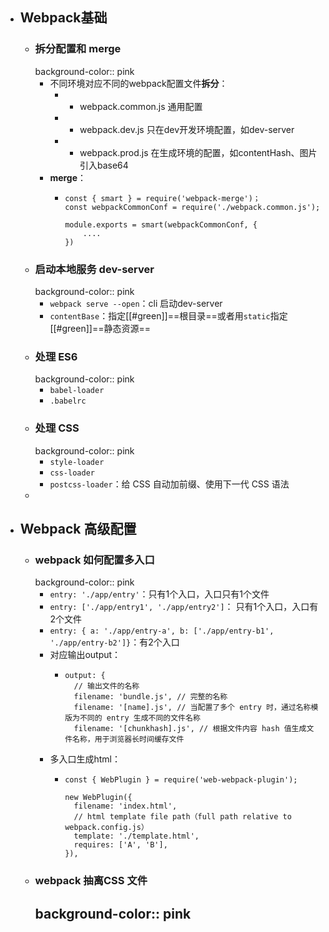- ## Webpack基础
	- ### 拆分配置和 merge
	  background-color:: pink
		- 不同环境对应不同的webpack配置文件**拆分**：
			- - webpack.common.js 通用配置
			- - webpack.dev.js 只在dev开发环境配置，如dev-server
			- - webpack.prod.js 在生成环境的配置，如contentHash、图片引入base64
		- **merge**：
			- ```
			  const { smart } = require('webpack-merge')；
			  const webpackCommonConf = require('./webpack.common.js');
			  
			  module.exports = smart(webpackCommonConf, {
			      ....
			  })
			  ```
	- ### 启动本地服务 dev-server
	  background-color:: pink
		- `webpack serve --open`：cli 启动dev-server
		- `contentBase`：指定[[#green]]==根目录==或者用`static`指定[[#green]]==静态资源==
	- ### 处理 ES6
	  background-color:: pink
		- `babel-loader`
		- `.babelrc`
	- ### 处理 CSS
	  background-color:: pink
		- `style-loader`
		- `css-loader`
		- `postcss-loader`：给 CSS 自动加前缀、使用下一代 CSS 语法
	-
- ## Webpack 高级配置
	- ### webpack 如何配置多入口
	  background-color:: pink
		- `entry: './app/entry'`：只有1个入口，入口只有1个文件
		- `entry: ['./app/entry1', './app/entry2']`： 只有1个入口，入口有2个文件
		- `entry: { a: './app/entry-a', b: ['./app/entry-b1', './app/entry-b2']}`：有2个入口
		- 对应输出output：
			- ```
			  output: {
			    // 输出文件的名称
			    filename: 'bundle.js', // 完整的名称
			    filename: '[name].js', // 当配置了多个 entry 时，通过名称模版为不同的 entry 生成不同的文件名称
			    filename: '[chunkhash].js', // 根据文件内容 hash 值生成文件名称，用于浏览器长时间缓存文件
			  ```
		- 多入口生成html：
			- ```
			  const { WebPlugin } = require('web-webpack-plugin');
			  
			  new WebPlugin({
			  	filename: 'index.html',
			  	// html template file path（full path relative to webpack.config.js）
			  	template: './template.html',
			  	requires: ['A', 'B'],
			  }),
			  ```
	- ### webpack 抽离CSS 文件
	  background-color:: pink
		-